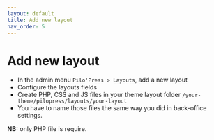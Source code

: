 ```yaml
---
layout: default
title: Add new layout
nav_order: 5
---
```


# Add new layout

- In the admin menu `Pilo'Press > Layouts`, add a new layout
- Configure the layouts fields
- Create PHP, CSS and JS files in your theme layout folder `/your-theme/pilopress/layouts/your-layout`
- You have to name those files the same way you did in back-office settings. 

**NB:** only PHP file is require.
